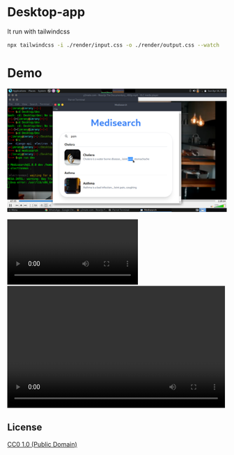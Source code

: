 # Desktop-app
It run with tailwindcss

```bash
npx tailwindcss -i ./render/input.css -o ./render/output.css --watch
```
# Demo 
[![demo video](./assets/demo_video/demo_pic.png)](./assets/demo_video/video.mp4)

<video>
    <source src="./assets/demo_video/video.mp4"/>
</video>

<video width="500" height="280" controls>
  <source src="./assets/demo_video/video.mp4" type="video/mp4">
  Your browser does not support the video tag.
</video>


## License

[CC0 1.0 (Public Domain)](LICENSE.md)
